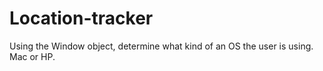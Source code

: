 # Location-tracker

Using the Window object, determine what kind of an OS the user is using. Mac or HP.
